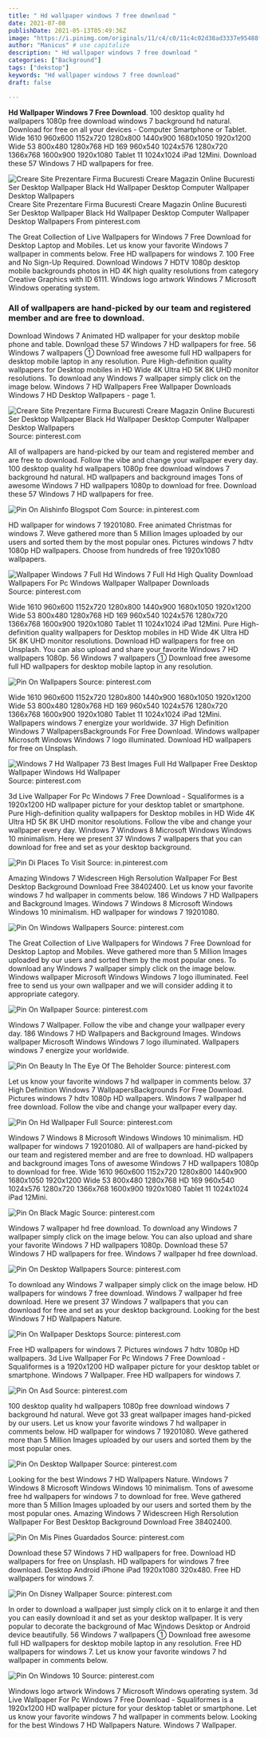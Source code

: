 ```yaml
---
title: " Hd wallpaper windows 7 free download "
date: 2021-07-08
publishDate: 2021-05-13T05:49:36Z
image: "https://i.pinimg.com/originals/11/c4/c0/11c4c02d38ad3337e95488f70e627563.jpg"
author: "Manicus" # use capitalize
description: " Hd wallpaper windows 7 free download "
categories: ["Background"]
tags: ["dekstop"]
keywords: "Hd wallpaper windows 7 free download"
draft: false

---
```



**Hd Wallpaper Windows 7 Free Download**. 100 desktop quality hd wallpapers 1080p free download windows 7 background hd natural. Download for free on all your devices - Computer Smartphone or Tablet. Wide 1610 960x600 1152x720 1280x800 1440x900 1680x1050 1920x1200 Wide 53 800x480 1280x768 HD 169 960x540 1024x576 1280x720 1366x768 1600x900 1920x1080 Tablet 11 1024x1024 iPad 12Mini. Download these 57 Windows 7 HD wallpapers for free.

![Creare Site Prezentare Firma Bucuresti Creare Magazin Online Bucuresti Ser Desktop Wallpaper Black Hd Wallpaper Desktop Computer Wallpaper Desktop Wallpapers](https://i.pinimg.com/originals/b7/fe/2e/b7fe2ed5a1a8fe4ed5427576344e16cd.jpg "Creare Site Prezentare Firma Bucuresti Creare Magazin Online Bucuresti Ser Desktop Wallpaper Black Hd Wallpaper Desktop Computer Wallpaper Desktop Wallpapers")
Creare Site Prezentare Firma Bucuresti Creare Magazin Online Bucuresti Ser Desktop Wallpaper Black Hd Wallpaper Desktop Computer Wallpaper Desktop Wallpapers From pinterest.com


The Great Collection of Live Wallpapers for Windows 7 Free Download for Desktop Laptop and Mobiles. Let us know your favorite Windows 7 wallpaper in comments below. Free HD wallpapers for windows 7. 100 Free and No Sign-Up Required. Download Windows 7 HDTV 1080p desktop mobile backgrounds photos in HD 4K high quality resolutions from category Creative Graphics with ID 6111. Windows logo artwork Windows 7 Microsoft Windows operating system.

### All of wallpapers are hand-picked by our team and registered member and are free to download.

Download Windows 7 Animated HD wallpaper for your desktop mobile phone and table. Download these 57 Windows 7 HD wallpapers for free. 56 Windows 7 wallpapers ① Download free awesome full HD wallpapers for desktop mobile laptop in any resolution. Pure High-definition quality wallpapers for Desktop mobiles in HD Wide 4K Ultra HD 5K 8K UHD monitor resolutions. To download any Windows 7 wallpaper simply click on the image below. Windows 7 HD Wallpapers Free Wallpaper Downloads Windows 7 HD Desktop Wallpapers - page 1.


![Creare Site Prezentare Firma Bucuresti Creare Magazin Online Bucuresti Ser Desktop Wallpaper Black Hd Wallpaper Desktop Computer Wallpaper Desktop Wallpapers](https://i.pinimg.com/originals/b7/fe/2e/b7fe2ed5a1a8fe4ed5427576344e16cd.jpg "Creare Site Prezentare Firma Bucuresti Creare Magazin Online Bucuresti Ser Desktop Wallpaper Black Hd Wallpaper Desktop Computer Wallpaper Desktop Wallpapers")
Source: pinterest.com

All of wallpapers are hand-picked by our team and registered member and are free to download. Follow the vibe and change your wallpaper every day. 100 desktop quality hd wallpapers 1080p free download windows 7 background hd natural. HD wallpapers and background images Tons of awesome Windows 7 HD wallpapers 1080p to download for free. Download these 57 Windows 7 HD wallpapers for free.

![Pin On Alishinfo Blogspot Com](https://i.pinimg.com/originals/47/85/b8/4785b880cc27a3af8a8440ef64ba2865.jpg "Pin On Alishinfo Blogspot Com")
Source: in.pinterest.com

HD wallpaper for windows 7 19201080. Free animated Christmas for windows 7. Weve gathered more than 5 Million Images uploaded by our users and sorted them by the most popular ones. Pictures windows 7 hdtv 1080p HD wallpapers. Choose from hundreds of free 1920x1080 wallpapers.

![Wallpaper Windows 7 Full Hd Windows 7 Full Hd High Quality Download Wallpapers For Pc Windows Wallpaper Wallpaper Downloads](https://i.pinimg.com/originals/86/9c/60/869c609e830d72b0754ffe599b300baf.jpg "Wallpaper Windows 7 Full Hd Windows 7 Full Hd High Quality Download Wallpapers For Pc Windows Wallpaper Wallpaper Downloads")
Source: pinterest.com

Wide 1610 960x600 1152x720 1280x800 1440x900 1680x1050 1920x1200 Wide 53 800x480 1280x768 HD 169 960x540 1024x576 1280x720 1366x768 1600x900 1920x1080 Tablet 11 1024x1024 iPad 12Mini. Pure High-definition quality wallpapers for Desktop mobiles in HD Wide 4K Ultra HD 5K 8K UHD monitor resolutions. Download HD wallpapers for free on Unsplash. You can also upload and share your favorite Windows 7 HD wallpapers 1080p. 56 Windows 7 wallpapers ① Download free awesome full HD wallpapers for desktop mobile laptop in any resolution.

![Pin On Wallpapers](https://i.pinimg.com/originals/85/e0/cb/85e0cbdf21cee3091aa7ebd4d7078c6e.jpg "Pin On Wallpapers")
Source: pinterest.com

Wide 1610 960x600 1152x720 1280x800 1440x900 1680x1050 1920x1200 Wide 53 800x480 1280x768 HD 169 960x540 1024x576 1280x720 1366x768 1600x900 1920x1080 Tablet 11 1024x1024 iPad 12Mini. Wallpapers windows 7 energize your worldwide. 37 High Definition Windows 7 WallpapersBackgrounds For Free Download. Windows wallpaper Microsoft Windows Windows 7 logo illuminated. Download HD wallpapers for free on Unsplash.

![Windows 7 Hd Wallpaper 73 Best Images Full Hd Wallpaper Free Desktop Wallpaper Windows Hd Wallpaper](https://i.pinimg.com/originals/c1/f3/2f/c1f32f257f23de59751dde00cdebd9ce.jpg "Windows 7 Hd Wallpaper 73 Best Images Full Hd Wallpaper Free Desktop Wallpaper Windows Hd Wallpaper")
Source: pinterest.com

3d Live Wallpaper For Pc Windows 7 Free Download - Squaliformes is a 1920x1200 HD wallpaper picture for your desktop tablet or smartphone. Pure High-definition quality wallpapers for Desktop mobiles in HD Wide 4K Ultra HD 5K 8K UHD monitor resolutions. Follow the vibe and change your wallpaper every day. Windows 7 Windows 8 Microsoft Windows Windows 10 minimalism. Here we present 37 Windows 7 wallpapers that you can download for free and set as your desktop background.

![Pin Di Places To Visit](https://i.pinimg.com/originals/3b/46/5d/3b465d120c8e899aa4799baa20000a62.jpg "Pin Di Places To Visit")
Source: in.pinterest.com

Amazing Windows 7 Widescreen High Rersolution Wallpaper For Best Desktop Background Download Free 38402400. Let us know your favorite windows 7 hd wallpaper in comments below. 186 Windows 7 HD Wallpapers and Background Images. Windows 7 Windows 8 Microsoft Windows Windows 10 minimalism. HD wallpaper for windows 7 19201080.

![Pin On Windows Wallpapers](https://i.pinimg.com/originals/a9/38/ec/a938ec0ab5af241cae6cc98b6a00716f.jpg "Pin On Windows Wallpapers")
Source: pinterest.com

The Great Collection of Live Wallpapers for Windows 7 Free Download for Desktop Laptop and Mobiles. Weve gathered more than 5 Million Images uploaded by our users and sorted them by the most popular ones. To download any Windows 7 wallpaper simply click on the image below. Windows wallpaper Microsoft Windows Windows 7 logo illuminated. Feel free to send us your own wallpaper and we will consider adding it to appropriate category.

![Pin On Wallpaper](https://i.pinimg.com/originals/29/5b/99/295b99adec89d76cff4028edeb01eb3f.jpg "Pin On Wallpaper")
Source: pinterest.com

Windows 7 Wallpaper. Follow the vibe and change your wallpaper every day. 186 Windows 7 HD Wallpapers and Background Images. Windows wallpaper Microsoft Windows Windows 7 logo illuminated. Wallpapers windows 7 energize your worldwide.

![Pin On Beauty In The Eye Of The Beholder](https://i.pinimg.com/originals/76/30/5e/76305ebf388194217305a3b799f70de5.jpg "Pin On Beauty In The Eye Of The Beholder")
Source: pinterest.com

Let us know your favorite windows 7 hd wallpaper in comments below. 37 High Definition Windows 7 WallpapersBackgrounds For Free Download. Pictures windows 7 hdtv 1080p HD wallpapers. Windows 7 wallpaper hd free download. Follow the vibe and change your wallpaper every day.

![Pin On Hd Wallpaper Full](https://i.pinimg.com/originals/b4/c8/7d/b4c87d7aa4ebcfadf3a2fa5087bed137.jpg "Pin On Hd Wallpaper Full")
Source: pinterest.com

Windows 7 Windows 8 Microsoft Windows Windows 10 minimalism. HD wallpaper for windows 7 19201080. All of wallpapers are hand-picked by our team and registered member and are free to download. HD wallpapers and background images Tons of awesome Windows 7 HD wallpapers 1080p to download for free. Wide 1610 960x600 1152x720 1280x800 1440x900 1680x1050 1920x1200 Wide 53 800x480 1280x768 HD 169 960x540 1024x576 1280x720 1366x768 1600x900 1920x1080 Tablet 11 1024x1024 iPad 12Mini.

![Pin On Black Magic](https://i.pinimg.com/originals/02/ff/c1/02ffc186172da32ff29126a6cc3f1673.jpg "Pin On Black Magic")
Source: pinterest.com

Windows 7 wallpaper hd free download. To download any Windows 7 wallpaper simply click on the image below. You can also upload and share your favorite Windows 7 HD wallpapers 1080p. Download these 57 Windows 7 HD wallpapers for free. Windows 7 wallpaper hd free download.

![Pin On Desktop Wallpapers](https://i.pinimg.com/originals/4b/89/43/4b89430168ef6326af99f9432d6c37de.jpg "Pin On Desktop Wallpapers")
Source: pinterest.com

To download any Windows 7 wallpaper simply click on the image below. HD wallpapers for windows 7 free download. Windows 7 wallpaper hd free download. Here we present 37 Windows 7 wallpapers that you can download for free and set as your desktop background. Looking for the best Windows 7 HD Wallpapers Nature.

![Pin On Wallpaper Desktops](https://i.pinimg.com/originals/bd/11/56/bd1156c5058f1381b07a70ba45a5e4bc.jpg "Pin On Wallpaper Desktops")
Source: pinterest.com

Free HD wallpapers for windows 7. Pictures windows 7 hdtv 1080p HD wallpapers. 3d Live Wallpaper For Pc Windows 7 Free Download - Squaliformes is a 1920x1200 HD wallpaper picture for your desktop tablet or smartphone. Windows 7 Wallpaper. Free HD wallpapers for windows 7.

![Pin On Asd](https://i.pinimg.com/originals/84/22/ba/8422ba93dce15108773c9090b764faba.jpg "Pin On Asd")
Source: pinterest.com

100 desktop quality hd wallpapers 1080p free download windows 7 background hd natural. Weve got 33 great wallpaper images hand-picked by our users. Let us know your favorite windows 7 hd wallpaper in comments below. HD wallpaper for windows 7 19201080. Weve gathered more than 5 Million Images uploaded by our users and sorted them by the most popular ones.

![Pin On Desktop Wallpaper](https://i.pinimg.com/originals/48/94/5b/48945ba85674e5b02f74c4a160d20f34.jpg "Pin On Desktop Wallpaper")
Source: pinterest.com

Looking for the best Windows 7 HD Wallpapers Nature. Windows 7 Windows 8 Microsoft Windows Windows 10 minimalism. Tons of awesome free hd wallpapers for windows 7 to download for free. Weve gathered more than 5 Million Images uploaded by our users and sorted them by the most popular ones. Amazing Windows 7 Widescreen High Rersolution Wallpaper For Best Desktop Background Download Free 38402400.

![Pin On Mis Pines Guardados](https://i.pinimg.com/originals/ad/2c/f8/ad2cf8667b0e5dda6d6385edff9c3128.jpg "Pin On Mis Pines Guardados")
Source: pinterest.com

Download these 57 Windows 7 HD wallpapers for free. Download HD wallpapers for free on Unsplash. HD wallpapers for windows 7 free download. Desktop Android iPhone iPad 1920x1080 320x480. Free HD wallpapers for windows 7.

![Pin On Disney Wallpaper](https://i.pinimg.com/originals/16/72/45/167245ecce9a44565383534f27b5604a.jpg "Pin On Disney Wallpaper")
Source: pinterest.com

In order to download a wallpaper just simply click on it to enlarge it and then you can easily download it and set as your desktop wallpaper. It is very popular to decorate the background of Mac Windows Desktop or Android device beautifully. 56 Windows 7 wallpapers ① Download free awesome full HD wallpapers for desktop mobile laptop in any resolution. Free HD wallpapers for windows 7. Let us know your favorite windows 7 hd wallpaper in comments below.

![Pin On Windows 10](https://i.pinimg.com/originals/11/c4/c0/11c4c02d38ad3337e95488f70e627563.jpg "Pin On Windows 10")
Source: pinterest.com

Windows logo artwork Windows 7 Microsoft Windows operating system. 3d Live Wallpaper For Pc Windows 7 Free Download - Squaliformes is a 1920x1200 HD wallpaper picture for your desktop tablet or smartphone. Let us know your favorite windows 7 hd wallpaper in comments below. Looking for the best Windows 7 HD Wallpapers Nature. Windows 7 Wallpaper.

